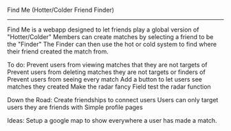Find Me (Hotter/Colder Friend Finder)

-----------------

Find Me is a webapp designed to let friends play a global
version of "Hotter/Colder" Members can create matches by
selecting a friend to be the "Finder" The Finder can then
use the hot or cold system to find where their friend
created the match from. 

To do:
    Prevent users from viewing matches that they are not targets of
    Prevent users from deleting matches they are not targets or finders of
    Prevent users from seeing every match
    Add a button to let users see matches they created
    Make the radar fancy
    Field test the radar function
    
Down the Road:
    Create friendships to connect users
    Users can only target users they are friends with
    Simple profile pages
    
Ideas:
    Setup a google map to show everywhere a user has made a match.